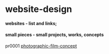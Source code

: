 # website-design
#### websites - list and links;
#### small pieces - small projects, works, concepts
pr0001 [photographic-film-concept](https://github.com/tadeg/website-design/tree/main/pr0001-photographic-film-concept)
